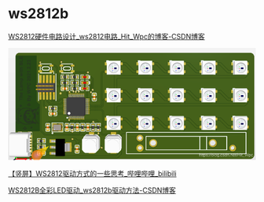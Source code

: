 # ws2812b

[WS2812硬件电路设计\_ws2812电路\_Hit\_Wpc的博客-CSDN博客](https://blog.csdn.net/Hit_Wpc/article/details/115357330 "WS2812硬件电路设计_ws2812电路_Hit_Wpc的博客-CSDN博客")

![](image/image_2AW6wG4hVo.png)

[【竖屏】WS2812驱动方式的一些思考\_哔哩哔哩\_bilibili](https://www.bilibili.com/video/BV1us4y1D7Ke/?spm_id_from=333.337.search-card.all.click\&vd_source=5e12cc40b4cf9bc1265b996e2d71fa81 "【竖屏】WS2812驱动方式的一些思考_哔哩哔哩_bilibili")

[WS2812B全彩LED驱动\_ws2812b驱动方法-CSDN博客](https://blog.csdn.net/Lennon8_8/article/details/108980808 "WS2812B全彩LED驱动_ws2812b驱动方法-CSDN博客")
